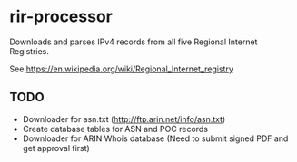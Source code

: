 # rir-processor

Downloads and parses IPv4 records from all five Regional Internet Registries.

See https://en.wikipedia.org/wiki/Regional_Internet_registry

## TODO

* Downloader for asn.txt (http://ftp.arin.net/info/asn.txt)
* Create database tables for ASN and POC records
* Downloader for ARIN Whois database (Need to submit signed PDF and get approval first)


